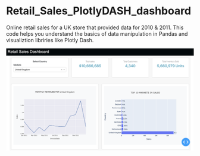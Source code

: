 # Retail_Sales_PlotlyDASH_dashboard
Online retail sales for a UK store that provided data for  2010 & 2011. This code helps you understand the basics of data manipulation in Pandas and visualiztion libriries like Plotly Dash. 

<img src="Screen Shot 2023-02-17 at 1.01.37 PM.png" alt="Top Part of Dashboard in Plotly Dash" width="1000"/>
